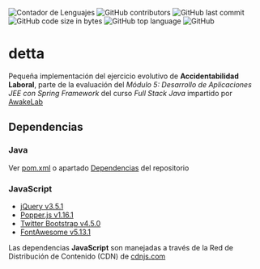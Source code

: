 ![Contador de Lenguajes](https://img.shields.io/github/languages/count/rhacs/detta-v2?style=flat-square) ![GitHub contributors](https://img.shields.io/github/contributors/rhacs/detta-v2?style=flat-square) ![GitHub last commit](https://img.shields.io/github/last-commit/rhacs/detta-v2?style=flat-square) ![GitHub code size in bytes](https://img.shields.io/github/languages/code-size/rhacs/detta-v2?style=flat-square) ![GitHub top language](https://img.shields.io/github/languages/top/rhacs/detta-v2?style=flat-square) ![GitHub](https://img.shields.io/github/license/rhacs/detta-v2?style=flat-square)

# detta
Pequeña implementación del ejercicio evolutivo de **Accidentabilidad Laboral**, parte de la evaluación del *Módulo 5: Desarrollo de Aplicaciones JEE con Spring Framework* del curso *Full Stack Java* impartido por [AwakeLab](https://awakelab.cl)

## Dependencias

### Java
Ver [pom.xml](pom.xml) o apartado [Dependencias](https://github.com/rhacs/detta-v2/network/dependencies) del repositorio

### JavaScript
 - [jQuery v3.5.1](https://jquery.com)
 - [Popper.js v1.16.1](https://popper.js.org/docs/v1)
 - [Twitter Bootstrap v4.5.0](https://getbootstrap.com)
 - [FontAwesome v5.13.1](https://fontawesome.com)

Las dependencias **JavaScript** son manejadas a través de la Red de Distribución de Contenido (CDN) de [cdnjs.com](https://cdnjs.com)
